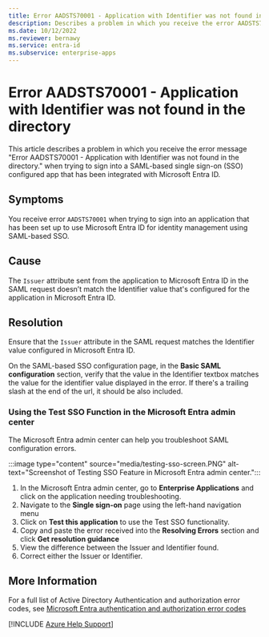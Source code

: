 ```yaml
---
title: Error AADSTS70001 - Application with Identifier was not found in the directory.
description: Describes a problem in which you receive the error AADSTS70001 when you sign in to SAML sign-on configured app with Microsoft Entra ID.
ms.date: 10/12/2022
ms.reviewer: bernawy
ms.service: entra-id
ms.subservice: enterprise-apps
---
```

# Error AADSTS70001 - Application with Identifier was not found in the directory

This article describes a problem in which you receive the error message "Error AADSTS70001 - Application with Identifier was not found in the directory." when trying to sign into a SAML-based single sign-on (SSO) configured app that has been integrated with Microsoft Entra ID.

## Symptoms

You receive error `AADSTS70001` when trying to sign into an application that has been set up to use Microsoft Entra ID for identity management using SAML-based SSO.

## Cause

The `Issuer` attribute sent from the application to Microsoft Entra ID in the SAML request doesn’t match the Identifier value that's configured for the application in Microsoft Entra ID.

## Resolution

Ensure that the `Issuer` attribute in the SAML request matches the Identifier value configured in Microsoft Entra ID.

On the SAML-based SSO configuration page, in the **Basic SAML configuration** section, verify that the value in the Identifier textbox matches the value for the identifier value displayed in the error. If there's a trailing slash at the end of the url, it should be also included.

<a name='using-the-test-sso-function-in-the-azure-ad-portal'></a>

### Using the Test SSO Function in the Microsoft Entra admin center

The Microsoft Entra admin center can help you troubleshoot SAML configuration errors.

:::image type="content" source="media/testing-sso-screen.PNG" alt-text="Screenshot of Testing SSO Feature in Microsoft Entra admin center.":::

1. In the Microsoft Entra admin center, go to **Enterprise Applications** and click on the application needing troubleshooting.
2. Navigate to the **Single sign-on** page using the left-hand navigation menu
3. Click on **Test this application** to use the Test SSO functionality.
4. Copy and paste the error received into the **Resolving Errors** section and click **Get resolution guidance**
5. View the difference between the Issuer and Identifier found.
6. Correct either the Issuer or Identifier.

## More Information

For a full list of Active Directory Authentication and authorization error codes, see [Microsoft Entra authentication and authorization error codes](/azure/active-directory/develop/reference-aadsts-error-codes)

[!INCLUDE [Azure Help Support](../../includes/azure-help-support.md)]
